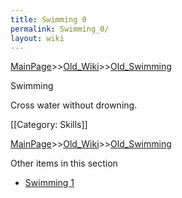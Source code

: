 ```yaml
---
title: Swimming 0
permalink: Swimming_0/
layout: wiki
---
```


[MainPage](/keeperrl_wiki/ "wikilink")>>[Old_Wiki](/keeperrl_wiki/Old_Wiki "wikilink")>>[Old_Swimming](/keeperrl_wiki/Old_Swimming "wikilink")

Swimming

Cross water without drowning.

[[Category: Skills]]

[MainPage](/keeperrl_wiki/ "wikilink")>>[Old_Wiki](/keeperrl_wiki/Old_Wiki "wikilink")>>[Old_Swimming](/keeperrl_wiki/Old_Swimming "wikilink")

Other items in this section
-    [Swimming 1](/keeperrl_wiki/Swimming_1 "wikilink")
